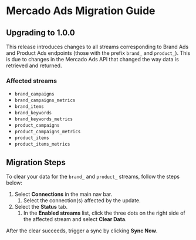 # Mercado Ads Migration Guide

## Upgrading to 1.0.0

This release introduces changes to all streams corresponding to Brand Ads and Product Ads endpoints (those with the prefix `brand_` and `product_`). This is due to changes in the Mercado Ads API that changed the way data is retrieved and returned.

### Affected streams

- `brand_campaigns`
- `brand_campaigns_metrics`
- `brand_items`
- `brand_keywords`
- `brand_keywords_metrics`
- `product_campaigns`
- `product_campaigns_metrics`
- `product_items`
- `product_items_metrics`

## Migration Steps

To clear your data for the `brand_` and `product_` streams, follow the steps below:

1. Select **Connections** in the main nav bar.
   1. Select the connection(s) affected by the update.
2. Select the **Status** tab.
   1. In the **Enabled streams** list, click the three dots on the right side of the affected stream and select **Clear Data**.

After the clear succeeds, trigger a sync by clicking **Sync Now**.
